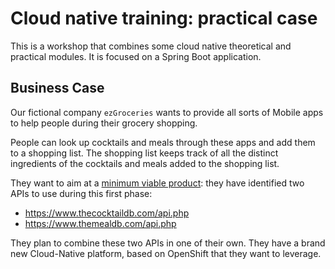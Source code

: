 # Cloud native training: practical case

This is a workshop that combines some cloud native theoretical and practical modules. It is focused on a Spring Boot application.

## Business Case

Our fictional company ``ezGroceries`` wants to provide all sorts of Mobile apps to help people during their grocery shopping.

People can look up cocktails and meals through these apps and add them to a shopping list. The shopping list keeps track of all the distinct ingredients of the cocktails and meals added to the shopping list.

They want to aim at a [minimum viable product](https://en.wikipedia.org/wiki/Minimum_viable_product): they have identified two APIs to use during this first phase:

* https://www.thecocktaildb.com/api.php
* https://www.themealdb.com/api.php

They plan to combine these two APIs in one of their own. They have a brand new Cloud-Native platform, based on OpenShift that they want to leverage.